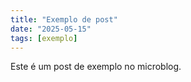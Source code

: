 ```yaml
---
title: "Exemplo de post"
date: "2025-05-15"
tags: [exemplo]
---
```


Este é um post de exemplo no microblog.
